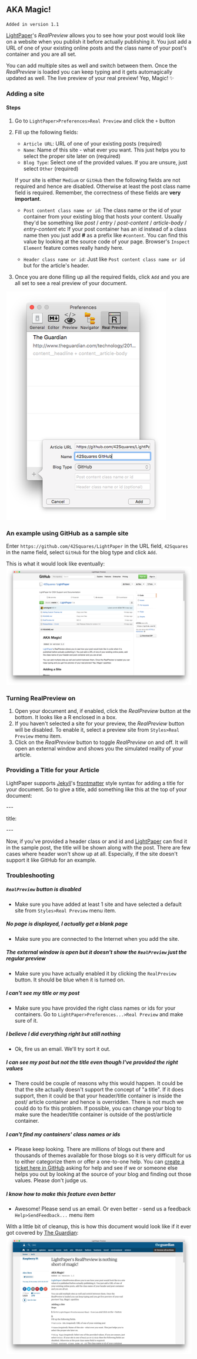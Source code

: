 ## AKA Magic!

`Added in version 1.1`

[LightPaper](http://lightpaper.ashokgelal.com)'s *RealPreview* allows you to see how your post would look like on a website when you publish it before actually publishing it. You just add a URL of one of your existing online posts and the class name of your post's container and you are all set.

You can add multiple sites as well and switch between them. Once the *RealPreview* is loaded you can keep typing and it gets automagically updated as well. The live preview of your real preview! Yep, Magic! :sparkles:

### Adding a site

#### Steps
1. Go to `LightPaper>Preferences>Real Preview` and click the `+` button
2. Fill up the following fields:

	*  `Article URL`: URL of one of your existing posts (required)
	*  `Name`: Name of this site - what ever you want. This just helps you to select the proper site later on (required)
	*  `Blog Type`: Select one of the provided values. If you are unsure, just select `Other` (required)

	If your site is either `Medium` or `GitHub` then the following fields are not required and hence are disabled. Otherwise at least the post class name field is required. Remember, the correctness of these fields are **very important**.
	
	*  `Post content class name or id`: The class name or the id of your container from your existing blog that hosts your content. Usually they'd be something like *post* / *entry* / *post-content* / *article-body* / *entry-content* etc If your post container has an id instead of a class name then you just add **#** as a prefix like `#content`. You can find this value by looking at the source code of your page. Browser's `Inspect Element` feature comes really handy here. 

	*  `Header class name or id`: Just like `Post content class name or id` but for the article's header.

3. Once you are done filling up all the required fields, click `Add` and you are all set to see a real preview of your document.

![RealPreview Preference](/screenshots/realPreviewPref.png)

### An example using GitHub as a sample site
Enter `https://github.com/42Squares/LightPaper` in the URL field, `42Squares` in the name field, select `GitHub` for the blog type and click `Add`.
	
This is what it would look like eventually:
![42Squares GitHub Sample](/screenshots/github_sample.png)

### Turning RealPreview on
1. Open your document and, if enabled, click the *RealPreview* button at the bottom. It looks like a R enclosed in a box.
2. If you haven't selected a site for your preview, the *RealPreview* button will be disabled. To enable it, select a preview site from `Styles>Real Preview` menu item.
3. Click on the *RealPreview* button to toggle *RealPreview* on and off. It will open an external window and shows you the simulated reality of your article.

### Providing a Title for your Article
LightPaper supports [Jekyll](http://jekyllrb.com/)'s [frontmatter](http://jekyllrb.com/docs/frontmatter/) style syntax for adding a title for your document. So to give a title, add something like this at the top of your document:

\---

title: <Your Title Goes Here>

\---

Now, if you've provided a header class or and id and [LightPaper](http://lightpaper.ashokgelal.com) can find it in the sample post, the title will be shown along with the post. There are few cases where header won't show up at all. Especially, if the site doesn't support it like GitHub for an example.

### Troubleshooting

##### `RealPreview` button is disabled
* Make sure you have added at least 1 site and have selected a default site from `Styles>Real Preview` menu item.

##### No page is displayed, I actually get a blank page
* Make sure you are connected to the Internet when you add the site.

##### The external window is open but it doesn't show the `RealPreview` just the regular preview
* Make sure you have actually enabled it by clicking the `RealPreview` button. It should be blue when it is turned on.

##### I can't see my title or my post
* Make sure you have provided the right class names or ids for your containers. Go to `LightPaper>Preferences...>Real Preview` and make sure of it.

##### I believe I did everything right but still nothing
* Ok, fire us an email. We'll try sort it out. 

##### I can see my post but not the title even though I've provided the right values
* There could be couple of reasons why this would happen. It could be that the site actually doesn't support the concept of "a title". If it does support, then it could be that your header/title container is inside the post/ article container and hence is overridden. There is not much we could do to fix this problem. If possible, you can change your blog to make sure the header/title container is outside of the post/article container.

##### I can't find my containers' class names or ids
* Please keep looking. There are millions of blogs out there and thousands of themes available for those blogs so it is very difficult for us to either categorize them or offer a one-to-one help. You can [create a ticket here in GitHub](https://github.com/42Squares/LightPaper/issues) asking for help and see if we or someone else helps you out by looking at the source of your blog and finding out those values. Please don't judge us.

##### I know how to make this feature even better
* Awesome! Please send us an email. Or even better - send us a feedback `Help>SendFeedback...` menu item

With a little bit of cleanup, this is how this document would look like if it ever got covered by [The Guardian](http://www.theguardian.com/us):
![The Guardian Sample](/screenshots/theguardian_sample.png)